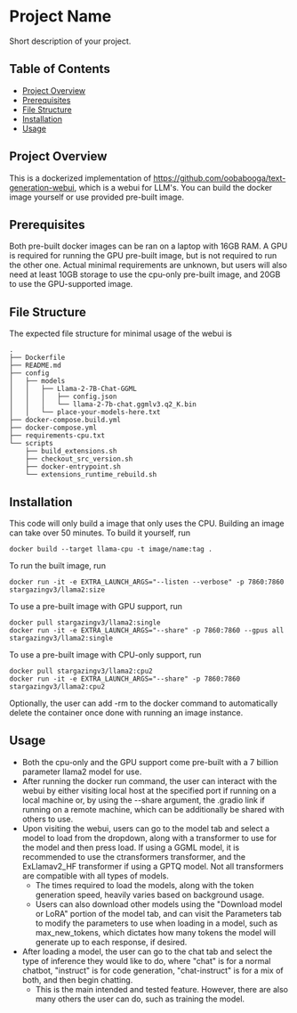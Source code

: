 # Project Name

Short description of your project.

## Table of Contents

- [Project Overview](#project-overview)
- [Prerequisites](#prerequisites)
- [File Structure](#file-structure)
- [Installation](#installation)
- [Usage](#usage)

## Project Overview

This is a dockerized implementation of https://github.com/oobabooga/text-generation-webui, which is a webui for LLM's. You can build the docker image yourself or use provided pre-built image.

## Prerequisites

Both pre-built docker images can be ran on a laptop with 16GB RAM. A GPU is required for running the GPU pre-built image, but is not required to run the other one. Actual minimal requirements are unknown, but users will also need at least 10GB storage to use the cpu-only pre-built image, and 20GB to use the GPU-supported image.

## File Structure
The expected file structure for minimal usage of the webui is
```
.
├── Dockerfile
├── README.md
├── config
│   ├── models
│   │   ├── Llama-2-7B-Chat-GGML
│   │   │   ├── config.json
│   │   │   └── llama-2-7b-chat.ggmlv3.q2_K.bin
│   │   └── place-your-models-here.txt
├── docker-compose.build.yml
├── docker-compose.yml
├── requirements-cpu.txt
└── scripts
    ├── build_extensions.sh
    ├── checkout_src_version.sh
    ├── docker-entrypoint.sh
    └── extensions_runtime_rebuild.sh
```
## Installation
This code will only build a image that only uses the CPU. Building an image can take  over 50 minutes.
To build it yourself, run 
```
docker build --target llama-cpu -t image/name:tag . 
```
To run the built image, run 
```
docker run -it -e EXTRA_LAUNCH_ARGS="--listen --verbose" -p 7860:7860 stargazingv3/llama2:size
```

To use a pre-built image with GPU support, run 
```
docker pull stargazingv3/llama2:single
docker run -it -e EXTRA_LAUNCH_ARGS="--share" -p 7860:7860 --gpus all stargazingv3/llama2:single
```

To use a pre-built image with CPU-only support, run
```
docker pull stargazingv3/llama2:cpu2
docker run -it -e EXTRA_LAUNCH_ARGS="--share" -p 7860:7860 stargazingv3/llama2:cpu2
```

Optionally, the user can add -rm to the docker command to automatically delete the container once done with running an image instance.

## Usage
- Both the cpu-only and the GPU support come pre-built with a 7 billion parameter llama2 model for use.
- After running the docker run command, the user can interact with the webui by either visiting local host at the specified port if running on a local machine or, by using the --share argument, the .gradio link if running on a remote machine, which can be additionally be shared with others to use.
- Upon visiting the webui, users can go to the model tab and select a model to load from the dropdown, along with a transformer to use for the model and then press load. If using a GGML model, it is recommended to use the ctransformers transformer, and the ExLlamav2_HF transformer if using a GPTQ model. Not all transformers are compatible with all types of models. 
    - The times required to load the models, along with the token generation speed, heavily varies based on background usage.
    - Users can also download other models using the "Download model or LoRA" portion of the model tab, and can visit the Parameters tab to modify the parameters to use when loading in a model, such as max_new_tokens, which dictates how many tokens the model will generate up to each response, if desired.
- After loading a model, the user can go to the chat tab and select the type of inference they would like to do, where "chat" is for a normal chatbot, "instruct" is for code generation, "chat-instruct" is for a mix of both, and then begin chatting.
    - This is the main intended and tested feature. However, there are also many others the user can do, such as training the model.